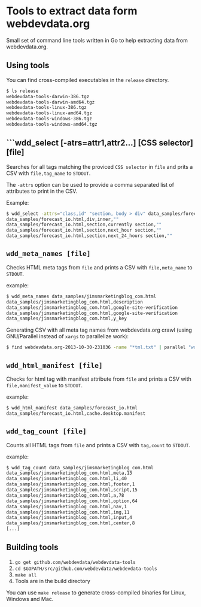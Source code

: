 # Tools to extract data form webdevdata.org

Small set of command line tools written in Go to help extracting data
from webdevdata.org.

## Using tools

You can find cross-compiled executables in the ```release``` directory.

```bash
$ ls release
webdevdata-tools-darwin-386.tgz
webdevdata-tools-darwin-amd64.tgz
webdevdata-tools-linux-386.tgz
webdevdata-tools-linux-amd64.tgz
webdevdata-tools-windows-386.tgz
webdevdata-tools-windows-amd64.tgz
```

## ```wdd_select [-atrs=attr1,attr2...] [CSS selector] [file]

Searches for all tags matching the proviced ```CSS selector``` in
```file``` and prits a CSV with ```file,tag_name``` to ```STDOUT```.

The ```-attrs``` option can be used to provide a comma separated list of
attributes to print in the CSV.

Example:

```bash
$ wdd_select -attrs="class,id" "section, body > div" data_samples/forecast_io.html
data_samples/forecast_io.html,div,inner,""
data_samples/forecast_io.html,section,currently section,""
data_samples/forecast_io.html,section,next_hour section,""
data_samples/forecast_io.html,section,next_24_hours section,""
```

## ```wdd_meta_names [file]```

Checks HTML meta tags from ```file``` and prints a CSV with
```file,meta_name``` to ```STDOUT```.

example:

```bash
$ wdd_meta_names data_samples/jimsmarketingblog_com.html
data_samples/jimsmarketingblog_com.html,description
data_samples/jimsmarketingblog_com.html,google-site-verification
data_samples/jimsmarketingblog_com.html,google-site-verification
data_samples/jimsmarketingblog_com.html,y_key
```

Generating CSV with all meta tag names from webdevdata.org crawl (using
GNU/Parallel instead of ```xargs``` to parallelize work):

```bash
$ find webdevdata.org-2013-10-30-231036 -name "*tml.txt" | parallel "wdd_meta_names >> meta_names.csv"
```
## ```wdd_html_manifest [file]```

Checks for html tag with manifest attribute from ```file``` and prints a CSV
with ```file,manifest_value``` to ```STDOUT```.

example:

```bash
$ wdd_html_manifest data_samples/forecast_io.html
data_samples/forecast_io.html,cache.desktop.manifest
```

## ```wdd_tag_count [file]```

Counts all HTML tags from ```file``` and prints a CSV with
```tag,count``` to ```STDOUT```.

example:

```bash
$ wdd_tag_count data_samples/jimsmarketingblog_com.html
data_samples/jimsmarketingblog_com.html,meta,13
data_samples/jimsmarketingblog_com.html,li,40
data_samples/jimsmarketingblog_com.html,footer,1
data_samples/jimsmarketingblog_com.html,script,15
data_samples/jimsmarketingblog_com.html,a,78
data_samples/jimsmarketingblog_com.html,option,64
data_samples/jimsmarketingblog_com.html,nav,1
data_samples/jimsmarketingblog_com.html,img,11
data_samples/jimsmarketingblog_com.html,input,4
data_samples/jimsmarketingblog_com.html,center,8
[...]
```

## Building tools

 1. ```go get github.com/webdevdata/webdevdata-tools```
 2. ```cd $GOPATH/src/github.com/webdevdata/webdevdata-tools```
 3. ```make all```
 4. Tools are in the build directory

You can use ```make release``` to generate cross-compiled binaries for Linux,
Windows and Mac.

